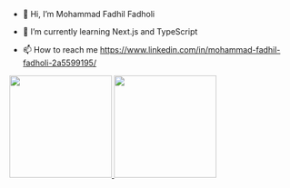 - 👋 Hi, I’m Mohammad Fadhil Fadholi
<!---
- 👀 I’m interested in ...
--->
- 🌱 I’m currently learning Next.js and TypeScript
<!---
- 💞️ I’m looking to collaborate on ...
--->
- 📫 How to reach me https://www.linkedin.com/in/mohammad-fadhil-fadholi-2a5599195/

<p align="left">
<a href="https://github.com/faam05">
  <img height="180em" src="https://github-readme-stats-eight-theta.vercel.app/api?username=faam05&show_icons=true&theme=algolia&include_all_commits=true&count_private=true"/>
  <img height="180em" src="https://github-readme-stats-eight-theta.vercel.app/api/top-langs/?username=faam05&layout=compact&langs_count=8&theme=algolia"/>
</a>
</p>

<!---
faam05/faam05 is a ✨ special ✨ repository because its `README.md` (this file) appears on your GitHub profile.
You can click the Preview link to take a look at your changes.
--->
